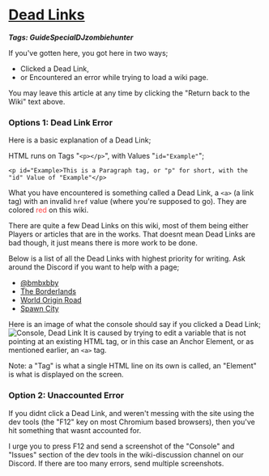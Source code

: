 # [Dead Links](#dead-links)
___Tags: <span class="tag tag-purple">Guide</span><span class="tag tag-cyan">Special</span><span class="tag tag-blurple">DJzombiehunter</span>___

If you've gotten here, you got here in two ways;

- Clicked a Dead Link,
- or Encountered an error while trying to load a wiki page.

You may leave this article at any time by clicking the "Return back to the Wiki" text above.

### Options 1: Dead Link Error
Here is a basic explanation of a Dead Link;

HTML runs on Tags "`<p></p>`", with Values "`id="Example"`";

`<p id="Example>This is a Paragraph tag, or "p" for short, with the "id" Value of "Example"</p>`

What you have encountered is something called a Dead Link, a `<a>` (a link tag) with an invalid `href` value (where you're supposed to go). 
They are colored <a style="color: rgb(256, 64, 64);">red</a> on this wiki.

There are quite a few Dead Links on this wiki, most of them being either Players or articles that are in the works.
That doesnt mean Dead Links are bad though, it just means there is more work to be done.

Below is a list of all the Dead Links with highest priority for writing. Ask around the Discord if you want to help with a page;

*   [@bmbxbby](#bmbxbby)
*   [The Borderlands](#the-borderlands)
*   [World Origin Road](#world-origin-road)
*   [Spawn City](#spawn-city)

Here is an image of what the console should say if you clicked a Dead Link;
![Console, Dead Link](https://cdn.discordapp.com/attachments/1061516148325220455/1171168493287256114/image.png?ex=655bb2a8&is=65493da8&hm=c792100136cdfe7270aac236f1a0ede67b865c99ecd4d2e18947c52655be54fb&)
It is caused by trying to edit a variable that is not pointing at an existing HTML tag, or in this case an Anchor Element, or as mentioned earlier, an `<a>` tag.

Note: a "Tag" is what a single HTML line on its own is called, an "Element" is what is displayed on the screen.

### Option 2: Unaccounted Error

If you didnt click a Dead Link, and weren't messing with the site using the dev tools (the "F12" key on most Chromium based browsers), then you've hit something that wasnt accounted for.

I urge you to press F12 and send a screenshot of the "Console" and "Issues" section of the dev tools in the wiki-discussion channel on our Discord. If there are too many errors, send multiple screenshots.